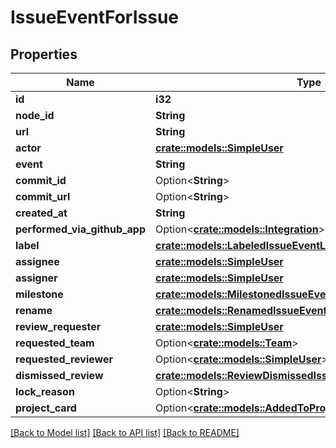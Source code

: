 # IssueEventForIssue

## Properties

Name | Type | Description | Notes
------------ | ------------- | ------------- | -------------
**id** | **i32** |  | 
**node_id** | **String** |  | 
**url** | **String** |  | 
**actor** | [**crate::models::SimpleUser**](simple-user.md) |  | 
**event** | **String** |  | 
**commit_id** | Option<**String**> |  | 
**commit_url** | Option<**String**> |  | 
**created_at** | **String** |  | 
**performed_via_github_app** | Option<[**crate::models::Integration**](integration.md)> |  | 
**label** | [**crate::models::LabeledIssueEventLabel**](labeled_issue_event_label.md) |  | 
**assignee** | [**crate::models::SimpleUser**](simple-user.md) |  | 
**assigner** | [**crate::models::SimpleUser**](simple-user.md) |  | 
**milestone** | [**crate::models::MilestonedIssueEventMilestone**](milestoned_issue_event_milestone.md) |  | 
**rename** | [**crate::models::RenamedIssueEventRename**](renamed_issue_event_rename.md) |  | 
**review_requester** | [**crate::models::SimpleUser**](simple-user.md) |  | 
**requested_team** | Option<[**crate::models::Team**](team.md)> |  | [optional]
**requested_reviewer** | Option<[**crate::models::SimpleUser**](simple-user.md)> |  | [optional]
**dismissed_review** | [**crate::models::ReviewDismissedIssueEventDismissedReview**](review_dismissed_issue_event_dismissed_review.md) |  | 
**lock_reason** | Option<**String**> |  | 
**project_card** | Option<[**crate::models::AddedToProjectIssueEventProjectCard**](added_to_project_issue_event_project_card.md)> |  | [optional]

[[Back to Model list]](../README.md#documentation-for-models) [[Back to API list]](../README.md#documentation-for-api-endpoints) [[Back to README]](../README.md)


